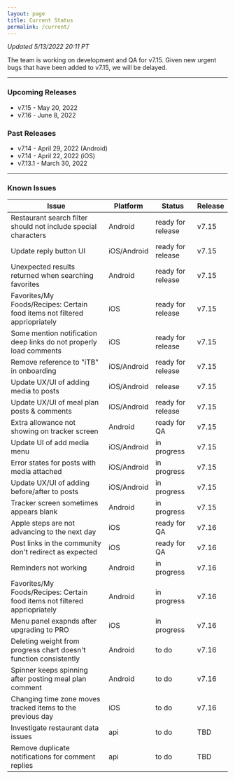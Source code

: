 ```yaml
---
layout: page
title: Current Status
permalink: /current/
---
```


_Updated 5/13/2022 20:11 PT_

The team is working on development and QA for v7.15. Given new urgent bugs that have been added to v7.15, we will be delayed.

***

### Upcoming Releases
- v7.15   - May 20, 2022
- v7.16   - June 8, 2022
 
### Past Releases
- v7.14   - April 29, 2022 (Android)
- v7.14   - April 22, 2022 (iOS)
- v7.13.1 - March 30, 2022

***

### Known Issues

|Issue                          |Platform   | Status    | Release           |
| ---                           | ---       | ---       | ---               |
|Restaurant search filter should not include special characters|Android|ready for release| v7.15|
|Update reply button UI|iOS/Android|ready for release| v7.15|
|Unexpected results returned when searching favorites|Android|ready for release| v7.15|
|Favorites/My Foods/Recipes: Certain food items not filtered appriopriately|iOS|ready for release| v7.15|
|Some mention notification deep links do not properly load comments|iOS|ready for release| v7.15|
|Remove reference to "iTB" in onboarding|iOS/Android|ready for release| v7.15|
|Update UX/UI of adding media to posts|iOS/Android|release| v7.15|
|Update UX/UI of meal plan posts & comments|iOS/Android|ready for release| v7.15|
|Extra allowance not showing on tracker screen|Android|ready for QA| v7.15|
|Update UI of add media menu|iOS/Android|in progress| v7.15|
|Error states for posts with media attached|iOS/Android|in progress| v7.15|
|Update UX/UI of adding before/after to posts|iOS/Android|in progress| v7.15|
|Tracker screen sometimes appears blank|Android|in progress| v7.15|
|Apple steps are not advancing to the next day|iOS|ready for QA| v7.16|
|Post links in the community don't redirect as expected|iOS|ready for QA| v7.16|
|Reminders not working|Android|in progress| v7.16|
|Favorites/My Foods/Recipes: Certain food items not filtered appriopriately|Android|in progress| v7.16|
|Menu panel exapnds after upgrading to PRO|iOS|in progress| v7.16|
|Deleting weight from progress chart doesn't function consistently|Android|to do| v7.16|
|Spinner keeps spinning after posting meal plan comment|Android|to do| v7.16|
|Changing time zone moves tracked items to the previous day|iOS|to do| v7.16|
|Investigate restaurant data issues|api|to do| TBD|
|Remove duplicate notifications for comment replies|api|to do| TBD|
